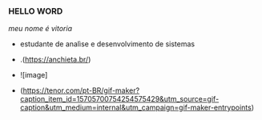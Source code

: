 ### HELLO WORD 

*meu nome é vitoria*

- estudante de analìse e desenvolvimento de sistemas
- .(https://anchieta.br/)

- ![image]
- (https://tenor.com/pt-BR/gif-maker?caption_item_id=15705700754254575429&utm_source=gif-caption&utm_medium=internal&utm_campaign=gif-maker-entrypoints) 
